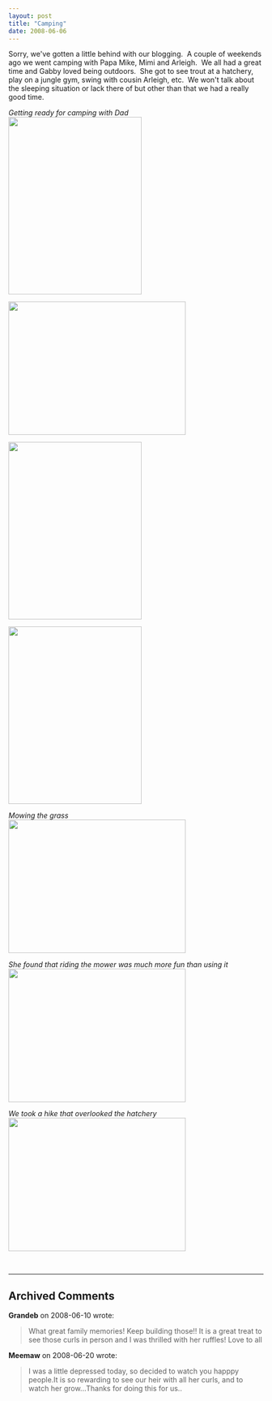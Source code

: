 ```yaml
---
layout: post
title: "Camping"
date: 2008-06-06
---
```


<p>Sorry, we've gotten a little behind with our blogging.  A couple of weekends ago we went camping with Papa Mike, Mimi and Arleigh.  We all had a great time and Gabby loved being outdoors.  She got to see trout at a hatchery, play on a jungle gym, swing with cousin Arleigh, etc.  We won't talk about the sleeping situation or lack there of but other than that we had a really good time. </p>
<p><em>Getting ready for camping with Dad<br/>
</em><img height="350" alt="" src="http://www.thepaladinos.com/Portals/thepaladinos/Blog/Files/1/96/P1020820 (Custom).JPG " width="263"/></p>
<p><img height="263" alt="" src="http://www.thepaladinos.com/Portals/thepaladinos/Blog/Files/1/96/P1020830 (Custom).JPG " width="350"/></p>
<p><img height="350" alt="" src="http://www.thepaladinos.com/Portals/thepaladinos/Blog/Files/1/96/P1020838 (Custom).JPG " width="263"/></p>
<p><img height="350" alt="" src="http://www.thepaladinos.com/Portals/thepaladinos/Blog/Files/1/96/P1020844 (Custom).JPG " width="263"/></p>
<p><em>Mowing the grass</em><br/>
<img height="263" alt="" src="http://www.thepaladinos.com/Portals/thepaladinos/Blog/Files/1/96/P1020858 (Custom).JPG " width="350"/></p>
<p><em>She found that riding the mower was much more fun than using it<br/>
</em><img height="263" alt="" src="http://www.thepaladinos.com/Portals/thepaladinos/Blog/Files/1/96/P1020862 (Custom).JPG " width="350"/></p>
<p><em>We took a hike that overlooked the hatchery<br/>
</em><img height="263" alt="" src="http://www.thepaladinos.com/Portals/thepaladinos/Blog/Files/1/96/P1020867 (Custom).JPG " width="350"/></p>
<p> </p>


---

## Archived Comments

**Grandeb** on 2008-06-10 wrote:

> What great family memories!  Keep building those!!  It is a great treat to see those curls in person and I was thrilled with her ruffles!  Love to all

**Meemaw** on 2008-06-20 wrote:

> I was a little depressed today, so decided to watch you happpy people.It is so rewarding to see our heir with all her curls, and to watch her grow...Thanks for doing this for us..
